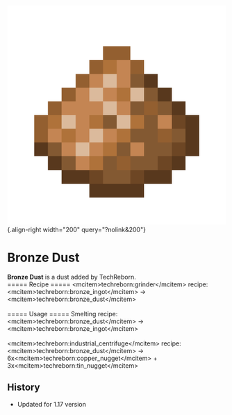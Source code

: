 ![Bronze Dust](/media/mods/techreborn/bronze_dust.png){.align-right width="200" query="?nolink&200"}

# Bronze Dust

**Bronze Dust** is a dust added by TechReborn.\
===== Recipe ===== \<mcitem\>techreborn:grinder\</mcitem\> recipe:\
\<mcitem\>techreborn:bronze_ingot\</mcitem\> -\> \<mcitem\>techreborn:bronze_dust\</mcitem\>\
\
===== Usage ===== Smelting recipe:\
\<mcitem\>techreborn:bronze_dust\</mcitem\> -\> \<mcitem\>techreborn:bronze_ingot\</mcitem\>\
\
\<mcitem\>techreborn:industrial_centrifuge\</mcitem\> recipe:\
\<mcitem\>techreborn:bronze_dust\</mcitem\> -\> 6x\<mcitem\>techreborn:copper_nugget\</mcitem\> + 3x\<mcitem\>techreborn:tin_nugget\</mcitem\>

## History

- Updated for 1.17 version
